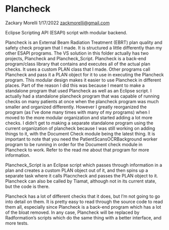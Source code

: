 # Plancheck

Zackary Morelli
1/17/2022
zackmorelli@gmail.com

Eclipse Scripting API (ESAPI) script with modular backend.

Plancheck is an External Beam Radiation Treatment (EBRT) plan quality and safety check program that I made. It is structured a little differently than my other ESAPI programs. The VS solution in this folder actually has two projects, Plancheck and Plancheck_Script. Plancheck is a back-end program/class library that contains and executes all of the actual plan checks. It uses a custom PLAN class that I made. Other programs call Plancheck and pass it a PLAN object for it to use in executing the Plancheck program. This modular design makes it easier to use Plancheck in different places. Part of the reason I did this was because I meant to make a standalone program that used Plancheck as well as an Eclipse script. I actually had a standalone plancheck program that was capable of running checks on many patients at once when the plancheck program was much smaller and organized differently. However I greatly reorganized the program (as I’ve done many times with many of my programs) when I moved to the more modular organization and started adding a lot more checks. I didn’t get to making a separate standalone program using the current organization of plancheck because I was still working on adding things to it, with the Document Check module being the latest thing. It is important to note that you need the PatientScansOCRBackground worker program to be running in order for the Document check module in Plancheck to work. Refer to the read me about that program for more information.

Plancheck_Script is an Eclipse script which passes through information in a plan and creates a custom PLAN object out of it, and then spins up a separate task where it calls Placncheck and passes the PLAN object to it. Plancheck can also be called by Tiamat, although not in its current state, but the code is there. 
	
Plancheck has a lot of different checks that it does, but I’m not going to go into detail on them. It is pretty easy to read through the source code to read them all, especially since Plancheck is a back-end program which has a lot of the bloat removed. In any case, Plancheck will be replaced by Radformation’s scripts which do the same thing with a better interface, and more tests.

